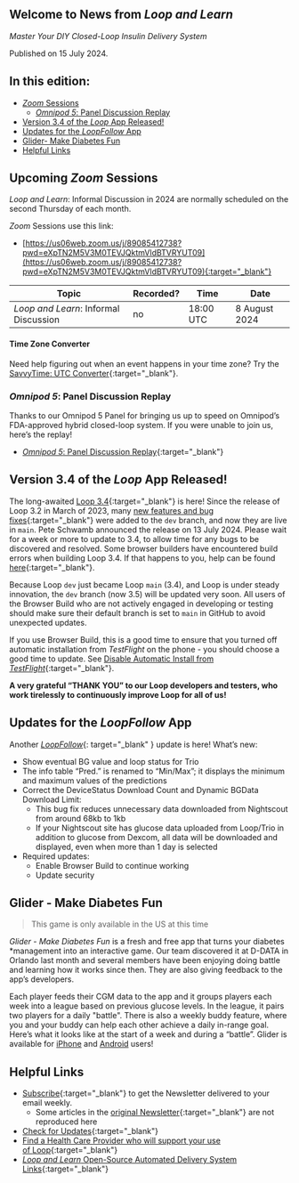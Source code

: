 ## Welcome to News from&nbsp;_<span translate="no">Loop and Learn</span>_

_Master Your DIY Closed-Loop Insulin Delivery System_

Published on 15 July 2024.

## In this edition:

* [*Zoom* Sessions](#upcoming-zoom-sessions)
    * [_<span translate="no">Omnipod 5</span>_: Panel Discussion Replay](#omnipod-5-panel-discussion-replay)
* [Version 3.4 of the *Loop* App Released!](#version-34-of-the-loop-app-released)
* [Updates for the *LoopFollow* App](#updates-for-the-loopfollow-app)
* [Glider- Make Diabetes Fun](#glider-make-diabetes-fun)
* [Helpful Links](#helpful-links)

## Upcoming *Zoom* Sessions

_<span translate="no">Loop and Learn</span>_: Informal Discussion in 2024 are normally scheduled on the second Thursday of each month.

*Zoom* Sessions use this link:

* [https://us06web.zoom.us/j/89085412738?pwd=eXpTN2M5V3M0TEVJQktmVldBTVRYUT09](https://us06web.zoom.us/j/89085412738?pwd=eXpTN2M5V3M0TEVJQktmVldBTVRYUT09){:target="_blank"}

| Topic | Recorded? | Time | Date |
| - | - | - | - |
| _<span translate="no">Loop and Learn</span>_: Informal Discussion | no | 18:00 UTC | 8 August 2024 |

#### Time Zone Converter

Need help figuring out when an event happens in your time zone? Try the [SavvyTime: UTC Converter](https://savvytime.com/converter/utc){:target="_blank"}.

### _<span translate="no">Omnipod 5</span>_: Panel Discussion Replay

Thanks to our Omnipod 5 Panel for bringing us up to speed on Omnipod’s FDA-approved hybrid closed-loop system. If you were unable to join us, here’s the replay!

* [_<span translate="no">Omnipod 5</span>_: Panel Discussion Replay](https://www.youtube.com/watch?v=h-tiBspWy2U){:target="_blank"}

## Version 3.4 of the *Loop* App Released!

The long-awaited [Loop 3.4](https://www.loopandlearn.org/2024/07/13/loop-3-4-release/){:target="_blank"} is here! Since the release of Loop 3.2 in March of 2023, many [new features and bug fixes](https://loopkit.github.io/loopdocs/version/releases/#loop-v340){:target="_blank"} were added to the `dev` branch, and now they are live in `main`. Pete Schwamb announced the release on 13 July 2024. Please wait for a week or more to update to 3.4, to allow time for any bugs to be discovered and resolved. Some browser builders have encountered build errors when building Loop 3.4. If that happens to you, help can be found [here](https://www.loopandlearn.org/2024/07/13/loop-3-4-release/#check-upstream-and-keep-alive){:target="_blank"}.

Because Loop `dev` just became Loop `main` (3.4), and Loop is under steady innovation, the `dev` branch (now 3.5) will be updated very soon. All users of the Browser Build who are not actively engaged in developing or testing should make sure their default branch is set to `main` in GitHub to avoid unexpected updates.

If you use Browser Build, this is a good time to ensure that you turned off automatic installation from *TestFlight* on the phone - you should choose a good time to update. See [Disable Automatic Install from *TestFlight*](https://loopkit.github.io/loopdocs/gh-actions/gh-deploy/#disable-automatic-install-from-testflight){:target="_blank"}.

**A very grateful “THANK YOU” to our Loop developers and testers, who work tirelessly to continuously improve Loop for all of us!**

## Updates for the *LoopFollow* App

 Another [*LoopFollow*](https://www.loopandlearn.org/loop-follow/){: target="_blank" } update is here! What’s new:

* Show eventual BG value and loop status for Trio
* The info table “Pred.” is renamed to “Min/Max”; it displays the minimum and maximum values of the predictions
* Correct the DeviceStatus Download Count and Dynamic BGData Download Limit:
    * This bug fix reduces unnecessary data downloaded from Nightscout from around 68kb to 1kb
    * If your Nightscout site has glucose data uploaded from Loop/Trio in addition to glucose from Dexcom, all data will be downloaded and displayed, even when more than 1 day is selected
* Required updates:
    * Enable Browser Build to continue working
    * Update security


## Glider - Make Diabetes Fun

> This game is only available in the US at this time

*Glider - Make Diabetes Fun* is a fresh and free app that turns your diabetes *management into an interactive game. Our team discovered it at D-DATA in Orlando last month and several members have been enjoying doing battle and learning how it works since then. They are also giving feedback to the app’s developers.

Each player feeds their CGM data to the app and it groups players each week into a league based on previous glucose levels. In the league, it pairs two players for a daily "battle". There is also a weekly buddy feature, where you and your buddy can help each other achieve a daily in-range goal. Here’s what it looks like at the start of a week and during a “battle”. Glider is available for [iPhone](https://apps.apple.com/us/app/glider-make-diabetes-fun/id6448941297) and [Android](https://play.google.com/store/apps/details?id=com.cgmme.app&pli=1) users!

## Helpful Links

* [Subscribe](https://www.loopandlearn.org/newsletter-signup/){:target="_blank"} to get the Newsletter delivered to your email weekly.
    * Some articles in the [original Newsletter](https://www.loopandlearn.org/2022/10/19/loop-and-learn-newsletter/){:target="_blank"} are not reproduced here
* [Check for Updates](https://www.loopandlearn.org/version-updates/){:target="_blank"}
* [Find a Health Care Provider who will support your use of&nbsp;<span translate="no">Loop</span>](https://www.loopandlearn.org/hcp-recommendations/){:target="_blank"}
* [_<span translate="no">Loop and Learn</span>_&nbsp;Open-Source Automated Delivery System Links](https://www.loopandlearn.org/resources/#os-aid){:target="_blank"}
